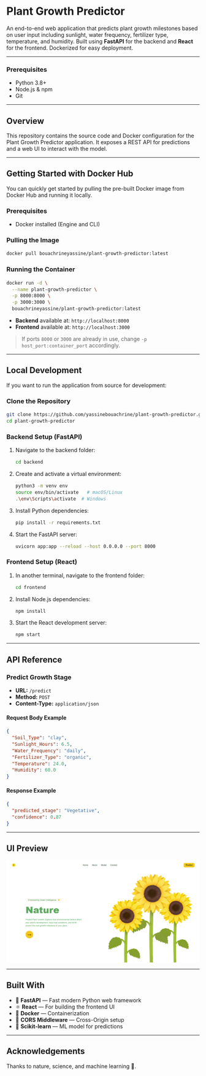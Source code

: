 # Plant Growth Predictor

An end-to-end web application that predicts plant growth milestones based on user input including sunlight, water frequency, fertilizer type, temperature, and humidity. Built using **FastAPI** for the backend and **React** for the frontend. Dockerized for easy deployment.

---

### Prerequisites

- Python 3.8+
- Node.js & npm
- Git

---
## Overview

This repository contains the source code and Docker configuration for the Plant Growth Predictor application. It exposes a REST API for predictions and a web UI to interact with the model.

---

## Getting Started with Docker Hub

You can quickly get started by pulling the pre-built Docker image from Docker Hub and running it locally.

### Prerequisites

* Docker installed (Engine and CLI)

### Pulling the Image

```bash
docker pull bouachrineyassine/plant-growth-predictor:latest
```

### Running the Container

```bash
docker run -d \
  --name plant-growth-predictor \
  -p 8000:8000 \
  -p 3000:3000 \
  bouachrineyassine/plant-growth-predictor:latest
```

* **Backend** available at: `http://localhost:8000`
* **Frontend** available at: `http://localhost:3000`

> If ports `8000` or `3000` are already in use, change `-p host_port:container_port` accordingly.

---

## Local Development 

If you want to run the application from source for development:

### Clone the Repository

```bash
git clone https://github.com/yassinebouachrine/plant-growth-predictor.git
cd plant-growth-predictor
```

### Backend Setup (FastAPI)

1. Navigate to the backend folder:

   ```bash
   cd backend
   ```

2. Create and activate a virtual environment:

   ```bash
   python3 -m venv env
   source env/bin/activate   # macOS/Linux
   .\env\Scripts\activate  # Windows
   ```

3. Install Python dependencies:

   ```bash
   pip install -r requirements.txt
   ```

4. Start the FastAPI server:

   ```bash
   uvicorn app:app --reload --host 0.0.0.0 --port 8000
   ```

### Frontend Setup (React)

1. In another terminal, navigate to the frontend folder:

   ```bash
   cd frontend
   ```

2. Install Node.js dependencies:

   ```bash
   npm install
   ```

3. Start the React development server:

   ```bash
   npm start
   ```

---

## API Reference

### Predict Growth Stage

* **URL:** `/predict`
* **Method:** `POST`
* **Content-Type:** `application/json`

#### Request Body Example

```json
{
  "Soil_Type": "clay",
  "Sunlight_Hours": 6.5,
  "Water_Frequency": "daily",
  "Fertilizer_Type": "organic",
  "Temperature": 24.0,
  "Humidity": 60.0
}
```

#### Response Example

```json
{
  "predicted_stage": "Vegetative",
  "confidence": 0.87
}
```

---

## UI Preview

![App UI](UI.PNG)

---

## Built With

* 🐍 **FastAPI** — Fast modern Python web framework
* ⚛️ **React** — For building the frontend UI
* 🐳 **Docker** — Containerization
* 🔀 **CORS Middleware** — Cross-Origin setup
* 🧪 **Scikit-learn** — ML model for predictions

---


## Acknowledgements

Thanks to nature, science, and machine learning 💚.

